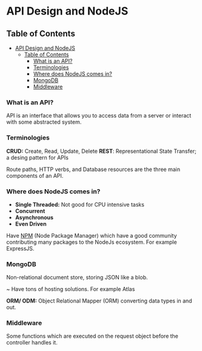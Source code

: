 # API Design and NodeJS

## Table of Contents

- [API Design and NodeJS](#api-design-and-nodejs)
  - [Table of Contents](#table-of-contents)
    - [What is an API?](#what-is-an-api)
    - [Terminologies](#terminologies)
    - [Where does NodeJS comes in?](#where-does-nodejs-comes-in)
    - [MongoDB](#mongodb)
    - [Middleware](#middleware)

### What is an API?

API is an interface that allows you to access data from a server or interact with some abstracted system.

### Terminologies

**CRUD:** Create, Read, Update, Delete
**REST**: Representational State Transfer; a desing pattern for APIs

Route paths, HTTP verbs, and Database resources are the three main components of an API.

### Where does NodeJS comes in?

- **Single Threaded:** Not good for CPU intensive tasks
- **Concurrent**
- **Asynchronous**
- **Even Driven**

Have [NPM](https://www.npmjs.com) (Node Package Manager) which have a good community contributing many packages to the NodeJs ecosystem. For example ExpressJS.

### MongoDB

Non-relational document store, storing JSON like a blob.

~ Have tons of hosting solutions. For example Atlas

**ORM/ ODM:** Object Relational Mapper (ORM) converting data types in and out.

### Middleware

Some functions which are executed on the request object before the controller handles it.
